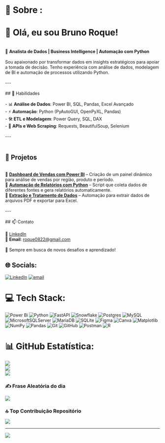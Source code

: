 # 💫 Sobre :
# 👋 Olá, eu sou Bruno Roque!  <br>
<br>🎯 **Analista de Dados | Business Intelligence | Automação com Python**  <br><br>Sou apaixonado por transformar dados em insights estratégicos para apoiar a tomada de decisão. Tenho experiência com análise de dados, modelagem de BI e automação de processos utilizando Python.  <br><br>---<br><br>## 🚀 Habilidades  <br><br>- 📊 **Análise de Dados**: Power BI, SQL, Pandas, Excel Avançado  <br>- ⚡ **Automação**: Python (PyAutoGUI, OpenPyXL, Pandas)  <br>- 🛠️ **ETL e Modelagem**: Power Query, SQL, DAX  <br>- 🔗 **APIs e Web Scraping**: Requests, BeautifulSoup, Selenium  <br><br>---<br><br>
## 📂 Projetos  <br>
<br>🔹 **[Dashboard de Vendas com Power BI](#)** – Criação de um painel dinâmico para análise de vendas por região, produto e período.  <br>🔹 **[Automação de Relatórios com Python](#)** – Script que coleta dados de diferentes fontes e gera relatórios automaticamente.  <br>🔹 **[Extração e Tratamento de Dados](#)** – Automação para extrair dados de arquivos PDF e exportar para Excel.  <br><br>---<br><br>## 📫 Contato  <br><br>💼 [LinkedIn](https://www.linkedin.com/in/bruno-roque-6493b91a1/)  <br>📧 **Email**: roque0822@gmail.com  <br><br>🚀 Sempre em busca de novos desafios e aprendizado!  <br>


## 🌐 Socials:
[![LinkedIn](https://img.shields.io/badge/LinkedIn-%230077B5.svg?logo=linkedin&logoColor=white)](https://linkedin.com/in/https://www.linkedin.com/in/bruno-roque-6493b91a1/) [![email](https://img.shields.io/badge/Email-D14836?logo=gmail&logoColor=white)](mailto:roque0822@gmail.com) 

# 💻 Tech Stack:
![Power Bi](https://img.shields.io/badge/power_bi-F2C811?style=flat&logo=powerbi&logoColor=black) ![Python](https://img.shields.io/badge/python-3670A0?style=flat&logo=python&logoColor=ffdd54) ![FastAPI](https://img.shields.io/badge/FastAPI-005571?style=flat&logo=fastapi) ![Snowflake](https://img.shields.io/badge/snowflake-%2329B5E8.svg?style=flat&logo=snowflake&logoColor=white) ![Postgres](https://img.shields.io/badge/postgres-%23316192.svg?style=flat&logo=postgresql&logoColor=white) ![MySQL](https://img.shields.io/badge/mysql-4479A1.svg?style=flat&logo=mysql&logoColor=white) ![MicrosoftSQLServer](https://img.shields.io/badge/Microsoft%20SQL%20Server-CC2927?style=flat&logo=microsoft%20sql%20server&logoColor=white) ![MariaDB](https://img.shields.io/badge/MariaDB-003545?style=flat&logo=mariadb&logoColor=white) ![SQLite](https://img.shields.io/badge/sqlite-%2307405e.svg?style=flat&logo=sqlite&logoColor=white) ![Figma](https://img.shields.io/badge/figma-%23F24E1E.svg?style=flat&logo=figma&logoColor=white) ![Canva](https://img.shields.io/badge/Canva-%2300C4CC.svg?style=flat&logo=Canva&logoColor=white) ![Matplotlib](https://img.shields.io/badge/Matplotlib-%23ffffff.svg?style=flat&logo=Matplotlib&logoColor=black) ![NumPy](https://img.shields.io/badge/numpy-%23013243.svg?style=flat&logo=numpy&logoColor=white) ![Pandas](https://img.shields.io/badge/pandas-%23150458.svg?style=flat&logo=pandas&logoColor=white) ![Git](https://img.shields.io/badge/git-%23F05033.svg?style=flat&logo=git&logoColor=white) ![GitHub](https://img.shields.io/badge/github-%23121011.svg?style=flat&logo=github&logoColor=white) ![Postman](https://img.shields.io/badge/Postman-FF6C37?style=flat&logo=postman&logoColor=white) ![R](https://img.shields.io/badge/r-%23276DC3.svg?style=flat&logo=r&logoColor=white) 
# 📊 GitHub Estatística:
![](https://github-readme-stats.vercel.app/api?username=roquelins25&theme=transparent&hide_border=true&include_all_commits=false&count_private=true)<br/>
![](https://nirzak-streak-stats.vercel.app/?user=roquelins25&theme=transparent&hide_border=true)<br/>
![](https://github-readme-stats.vercel.app/api/top-langs/?username=roquelins25&theme=transparent&hide_border=true&include_all_commits=false&count_private=true&layout=compact)

### ✍️ Frase Aleatória do dia
![](https://quotes-github-readme.vercel.app/api?type=horizontal&theme=tokyonight)

### 🔝 Top Contribuição Repositório
![](https://github-contributor-stats.vercel.app/api?username=roquelins25&limit=5&theme=dark&combine_all_yearly_contributions=true)

---
[![](https://visitcount.itsvg.in/api?id=roquelins25&icon=0&color=1)](https://visitcount.itsvg.in)

<!-- Proudly created with GPRM ( https://gprm.itsvg.in ) -->
